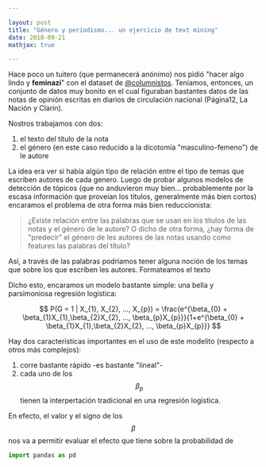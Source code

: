 ```yaml
---

layout: post
title: "Género y periodismo... un ejercicio de text mining"
date: 2018-09-21
mathjax: true

---
```


Hace poco un tuitero (que permanecerá anónimo) nos pidió "hacer algo lindo y  **feminazi**" con el dataset de [@columnistos](https://twitter.com/columnistos). Teníamos, entonces, un conjunto de datos muy bonito en el cual figuraban bastantes datos de las notas de opinión escritas en diarios de circulación nacional (Página12, La Nación y Clarín).

Nostros trabajamos con dos:

1) el texto del título de la nota
2) el género (en este caso reducido a la dicotomía "masculino-femeno") de le autore

La idea era ver si había algún tipo de relación entre el tipo de temas que escriben autores de cada genero. Luego de probar algunos modelos de detección de tópicos (que no anduvieron muy bien... probablemente por la escasa información que proveían los títulos, generalmente más bien cortos) encaramos el problema de otra forma más bien reduccionista:

> ¿Existe relación entre las palabras que se usan en los títulos de las notas y el género de le autore?
O dicho de otra forma, ¿hay forma de "predecir" el género de les autores de las notas usando como features las palabras del título?

Así, a través de las palabras podríamos tener alguna noción de los temas que sobre los que escriben les autores. Formateamos el texto

Dicho esto, encaramos un modelo bastante simple: una bella y parsimoniosa regresión logística:

$$
P(G = 1 | X_{1}, X_{2}, ..., X_{p}) = \frac{e^{\beta_{0} + \beta_{1}X_{1},\beta_{2}X_{2}, ..., \beta_{p}X_{p}}}{1+e^{\beta_{0} + \beta_{1}X_{1},\beta_{2}X_{2}, ..., \beta_{p}X_{p}}}
$$

Hay dos características importantes en el uso de este modelito (respecto a otros más complejos):

1) corre bastante rápido -es bastante "lineal"-
2) cada uno de los $$\beta_{p}$$ tienen la interpertación tradicional en una regresión logística.

En efecto, el valor y el signo de los $$\beta$$ nos va a permitir evaluar el efecto que tiene sobre la probabilidad de

```python
import pandas as pd
```
